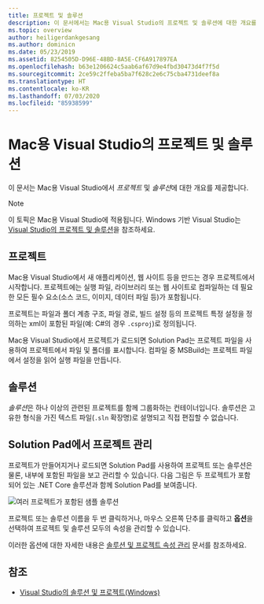 ```yaml
---
title: 프로젝트 및 솔루션
description: 이 문서에서는 Mac용 Visual Studio의 프로젝트 및 솔루션에 대한 개요를 제공합니다.
ms.topic: overview
author: heiligerdankgesang
ms.author: dominicn
ms.date: 05/23/2019
ms.assetid: 8254505D-D96E-48BD-8A5E-CF6A917897EA
ms.openlocfilehash: b63e1206624c5aab6af67d9e4fbd30473d4f7f5d
ms.sourcegitcommit: 2ce59c2ffeba5ba7f628c2e6c75cba4731deef8a
ms.translationtype: HT
ms.contentlocale: ko-KR
ms.lasthandoff: 07/03/2020
ms.locfileid: "85938599"
---
```

# <a name="projects-and-solutions-in-visual-studio-for-mac"></a>Mac용 Visual Studio의 프로젝트 및 솔루션

이 문서는 Mac용 Visual Studio에서 *프로젝트* 및 *솔루션*에 대한 개요를 제공합니다.

> [!NOTE] 
> 이 토픽은 Mac용 Visual Studio에 적용됩니다. Windows 기반 Visual Studio는 [Visual Studio의 프로젝트 및 솔루션](/visualstudio/ide/solutions-and-projects-in-visual-studio)을 참조하세요.

## <a name="projects"></a>프로젝트

Mac용 Visual Studio에서 새 애플리케이션, 웹 사이트 등을 만드는 경우 프로젝트에서 시작합니다. 프로젝트에는 실행 파일, 라이브러리 또는 웹 사이트로 컴파일하는 데 필요한 모든 필수 요소(소스 코드, 이미지, 데이터 파일 등)가 포함됩니다.

프로젝트는 파일과 폴더 계층 구조, 파일 경로, 빌드 설정 등의 프로젝트 특정 설정을 정의하는 xml이 포함된 파일(예: C#의 경우 `.csproj`)로 정의됩니다.

Mac용 Visual Studio에서 프로젝트가 로드되면 Solution Pad는 프로젝트 파일을 사용하여 프로젝트에서 파일 및 폴더를 표시합니다. 컴파일 중 MSBuild는 프로젝트 파일에서 설정을 읽어 실행 파일을 만듭니다.

## <a name="solutions"></a>솔루션

*솔루션*은 하나 이상의 관련된 프로젝트를 함께 그룹화하는 컨테이너입니다. 솔루션은 고유한 형식을 가진 텍스트 파일(`.sln` 확장명)로 설명되고 직접 편집할 수 없습니다.

## <a name="managing-projects-in-the-solution-pad"></a>Solution Pad에서 프로젝트 관리

프로젝트가 만들어지거나 로드되면 Solution Pad를 사용하여 프로젝트 또는 솔루션은 물론, 내부에 포함된 파일을 보고 관리할 수 있습니다. 다음 그림은 두 프로젝트가 포함되어 있는 .NET Core 솔루션과 함께 Solution Pad를 보여줍니다.

![여러 프로젝트가 포함된 샘플 솔루션](media/solution-example.png)

프로젝트 또는 솔루션 이름을 두 번 클릭하거나, 마우스 오른쪽 단추를 클릭하고 **옵션**을 선택하여 프로젝트 및 솔루션 모두의 속성을 관리할 수 있습니다.

이러한 옵션에 대한 자세한 내용은 [솔루션 및 프로젝트 속성 관리](managing-solutions-and-project-properties.md) 문서를 참조하세요.

## <a name="see-also"></a>참조

- [Visual Studio의 솔루션 및 프로젝트(Windows)](/visualstudio/ide/solutions-and-projects-in-visual-studio)
